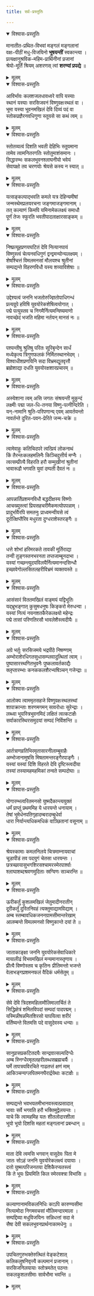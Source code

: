 ```yaml
---
title: सर्व-प्रस्तुतिः

---
```


<details open><summary>विश्वास-प्रस्तुतिः</summary>

मानातीत-प्रथित-विभवां मङ्गलं मङ्गलानां  
वक्षः-पीठीं मधु-विजयिनो **भूषयन्तीं** स्वकान्त्या ।  
प्रत्यक्षानुश्रविक-महिम-प्रार्थिनीनां प्रजानां  
श्रेयो-मूर्तिं श्रियम् अशरणस् त्वां **शरण्यां प्रपद्ये** ॥
</details>

<details><summary>मूलम्</summary>

मानातीतप्रथितविभवां मङ्गलं मङ्गलानां  
वक्षःपीठीं मधुविजयिनो भूषयन्तीं स्वकान्त्या ।  
प्रत्यक्षानुश्रविकमहिमप्रार्थिनीनां प्रजानां  
श्रेयोमूर्तिं श्रियमशरणस्त्वां शरण्यां प्रपद्ये ॥
</details>


<details open><summary>विश्वास-प्रस्तुतिः</summary>

आविर्भावः कलशजलधावध्वरे वापि यस्याः  
स्थानं यस्याः सरसिजवनं विष्णुवक्षःस्थलं वा ।  
भूमा यस्या भूवनमखिलं देवि दिव्यं पदं वा  
स्तोकप्रज्ञैरनवधिगुणा स्तूयसे सा कथं त्वम् ॥
</details>

<details><summary>मूलम्</summary>

आविर्भावः कलशजलधावध्वरे वापि यस्याः  
स्थानं यस्याः सरसिजवनं विष्णुवक्षःस्थलं वा ।  
भूमा यस्या भूवनमखिलं देवि दिव्यं पदं वा  
स्तोकप्रज्ञैरनवधिगुणा स्तूयसे सा कथं त्वम् ॥
</details>


<details open><summary>विश्वास-प्रस्तुतिः</summary>

स्तोतव्यत्वं दिशति भवती देहिभिः स्तूयमाना  
तामेव त्वामनितरगतिः स्तोतुमाशंसमानः ।  
सिद्धारम्भः सकलभुवनश्लाघनीयो भवेयं  
सेवापक्षो तव चरणयोः श्रेयसे कस्य न स्यात् ॥
</details>

<details><summary>मूलम्</summary>

स्तोतव्यत्वं दिशति भवती देहिभिः स्तूयमाना  
तामेव त्वामनितरगतिः स्तोतुमाशंसमानः ।  
सिद्धारम्भः सकलभुवनश्लाघनीयो भवेयं  
सेवापक्षो तव चरणयोः श्रेयसे कस्य न स्यात् ॥
</details>


<details open><summary>विश्वास-प्रस्तुतिः</summary>

यत्सङ्कल्पाद्भवति कमले यत्र देहिन्यमीषां  
जन्मस्थेमप्रलयरचना जङ्गमाजङ्गमानाम् ।  
तत् कल्याणं किमपि यमिनामेकलक्ष्यं समाधौ  
पूर्णं तेजः स्फुरति भवतीपादलाक्षारसाङ्कम् ॥
</details>

<details><summary>मूलम्</summary>

यत्सङ्कल्पाद्भवति कमले यत्र देहिन्यमीषां  
जन्मस्थेमप्रलयरचना जङ्गमाजङ्गमानाम् ।  
तत् कल्याणं किमपि यमिनामेकलक्ष्यं समाधौ  
पूर्णं तेजः स्फुरति भवतीपादलाक्षारसाङ्कम् ॥
</details>


<details open><summary>विश्वास-प्रस्तुतिः</summary>

निष्प्रत्यूहप्रणयघटितं देवि नित्यानपायं  
विष्णुस्त्वं चेत्यनवधिगुणं द्वन्द्वमन्योन्यलक्ष्यम् ।  
शेषश्चित्तं विमलमनसां मौलयश्च श्रुतीनां  
सम्पद्यन्ते विहरणविधौ यस्य शय्याविशेषाः ॥
</details>

<details><summary>मूलम्</summary>

निष्प्रत्यूहप्रणयघटितं देवि नित्यानपायं  
विष्णुस्त्वं चेत्यनवधिगुणं द्वन्द्वमन्योन्यलक्ष्यम् ।  
शेषश्चित्तं विमलमनसां मौलयश्च श्रुतीनां  
सम्पद्यन्ते विहरणविधौ यस्य शय्याविशेषाः ॥
</details>


<details open><summary>विश्वास-प्रस्तुतिः</summary>

उद्देश्यत्वं जननि भजतोरुज्ज्ञितोपाधिगन्धं  
प्रत्यग्रूपे हविषि युवयोरेकशेषित्वयोगात् ।  
पद्मे पत्युस्तव च निगमैर्नित्यमन्विष्यमाणो  
नावच्छेदं भजति महिमा नर्तयन् मानसं नः ॥
</details>

<details><summary>मूलम्</summary>

उद्देश्यत्वं जननि भजतोरुज्ज्ञितोपाधिगन्धं  
प्रत्यग्रूपे हविषि युवयोरेकशेषित्वयोगात् ।  
पद्मे पत्युस्तव च निगमैर्नित्यमन्विष्यमाणो  
नावच्छेदं भजति महिमा नर्तयन् मानसं नः ॥
</details>


<details open><summary>विश्वास-प्रस्तुतिः</summary>

पश्यन्तीषु श्रुतिषु परितः सूरिबृन्देन सार्धं  
मध्येकृत्य त्रिगुणफलकं निर्मितस्थानभेदम् ।  
विश्वाधीशप्रणयिनि सदा विभ्रमद्यूतवृत्तौ  
ब्रह्मेशाद्या दधति युवयोरक्षशारप्रचारम् ॥
</details>

<details><summary>मूलम्</summary>

पश्यन्तीषु श्रुतिषु परितः सूरिबृन्देन सार्धं  
मध्येकृत्य त्रिगुणफलकं निर्मितस्थानभेदम् ।  
विश्वाधीशप्रणयिनि सदा विभ्रमद्यूतवृत्तौ  
ब्रह्मेशाद्या दधति युवयोरक्षशारप्रचारम् ॥
</details>


<details open><summary>विश्वास-प्रस्तुतिः</summary>

अस्येशाना त्वम् असि जगतः संश्रयन्ती मुकुन्दं  
लक्ष्मीः पद्मा जल-धि-तनया विष्णु-पत्नीन्दिरेति ।  
यन्-नामानि श्रुति-परिपणान्य् एवम् आवर्तयन्तो  
नावर्तन्ते दुरित-पवन-प्रेरिते जन्म-चक्रे ॥
</details>

<details><summary>मूलम्</summary>

अस्येशाना त्वमसि जगतः संश्रयन्ती मुकुन्दं  
लक्ष्मीः पद्मा जलधितनया विष्णुपत्नीन्दिरेति ।  
यन्नामानि श्रुतिपरिपणान्येवमावर्तयन्तो  
नावर्तन्ते दुरितपवनप्रेरिते जन्मचक्रे ॥
</details>


<details open><summary>विश्वास-प्रस्तुतिः</summary>

त्वामेवाहुः कतिचिदपरे त्वत्प्रियं लोकनाथं  
किं तैरन्तःकलहमलिनैः किञ्चिदुत्तीर्य मग्नैः ।  
त्वत्सम्प्रीत्यै विहरति हरौ सम्मुखीनां श्रुतीनां  
भावारूढौ भगवति युवां दम्पती दैवतं नः ॥
</details>

<details><summary>मूलम्</summary>

त्वामेवाहुः कतिचिदपरे त्वत्प्रियं लोकनाथं  
किं तैरन्तःकलहमलिनैः किञ्चिदुत्तीर्य मग्नैः ।  
त्वत्सम्प्रीत्यै विहरति हरौ सम्मुखीनां श्रुतीनां  
भावारूढौ भगवति युवां दम्पती दैवतं नः ॥
</details>


<details open><summary>विश्वास-प्रस्तुतिः</summary>

आपन्नार्तिप्रशमनविधौ बद्धदीक्षस्य विष्णोः  
आचख्युस्त्वां प्रियसहचरीमैकमत्योपपन्नाम् ।  
प्रादुर्भावैरपि समतनुः प्राध्वमन्वीयसे त्वं  
दूरोत्क्षिप्तैरिव मधुरता दुग्धराशेस्तरङ्गैः ॥
</details>

<details><summary>मूलम्</summary>

आपन्नार्तिप्रशमनविधौ बद्धदीक्षस्य विष्णोः  
आचख्युस्त्वां प्रियसहचरीमैकमत्योपपन्नाम् ।  
प्रादुर्भावैरपि समतनुः प्राध्वमन्वीयसे त्वं  
दूरोत्क्षिप्तैरिव मधुरता दुग्धराशेस्तरङ्गैः ॥
</details>


<details open><summary>विश्वास-प्रस्तुतिः</summary>

धत्ते शोभां हरिमरकते तावकी मूर्तिराद्या  
तन्वी तुङ्गस्तनभरनता तप्तजाम्बूनदाभा ।  
यस्यां गच्छन्त्युदयविलयैर्नित्यमानन्दसिन्धौ  
इच्छावेगोल्लसितलहरीविभ्रमं व्यक्तयस्ते ॥
</details>

<details><summary>मूलम्</summary>

धत्ते शोभां हरिमरकते तावकी मूर्तिराद्या  
तन्वी तुङ्गस्तनभरनता तप्तजाम्बूनदाभा ।  
यस्यां गच्छन्त्युदयविलयैर्नित्यमानन्दसिन्धौ  
इच्छावेगोल्लसितलहरीविभ्रमं व्यक्तयस्ते ॥
</details>


<details open><summary>विश्वास-प्रस्तुतिः</summary>

आसंसारं विततमखिलं वाङ्मयं यद्विभूतिः  
यद्भ्रूभङ्गात् कुसुमधनुषः किङ्करो मेरुधन्वा ।  
यस्यां नित्यं नयनशतकैरेकलक्ष्यो महेन्द्रः  
पद्मे तासां परिणतिरसौ भावलेशैस्त्वदीयैः ॥
</details>

<details><summary>मूलम्</summary>

आसंसारं विततमखिलं वाङ्मयं यद्विभूतिः  
यद्भ्रूभङ्गात् कुसुमधनुषः किङ्करो मेरुधन्वा ।  
यस्यां नित्यं नयनशतकैरेकलक्ष्यो महेन्द्रः  
पद्मे तासां परिणतिरसौ भावलेशैस्त्वदीयैः ॥
</details>


<details open><summary>विश्वास-प्रस्तुतिः</summary>

अग्रे भर्तुः सरसिजमये भद्रपीठे निषण्णाम्  
अम्भोराशेरधिगतसुधासम्प्लवादुत्थितां त्वाम् ।  
पुष्पासारस्थगितभुवनैः पुष्कलावर्तकाद्यैः  
क्लृप्तारम्भाः कनककलशैरभ्यषिञ्चन् गजेन्द्राः ॥
</details>

<details><summary>मूलम्</summary>

अग्रे भर्तुः सरसिजमये भद्रपीठे निषण्णाम्  
अम्भोराशेरधिगतसुधासम्प्लवादुत्थितां त्वाम् ।  
पुष्पासारस्थगितभुवनैः पुष्कलावर्तकाद्यैः  
क्लृप्तारम्भाः कनककलशैरभ्यषिञ्चन् गजेन्द्राः ॥
</details>


<details open><summary>विश्वास-प्रस्तुतिः</summary>

आलोक्य त्वाममृतसहजे विष्णुवक्षःस्थलस्थां  
शापाक्रान्ताः शरणमगमन् सावरोधाः सुरेन्द्राः ।  
लब्ध्वा भूयस्त्रिभुवनमिदं लक्षितं त्वत्कटाक्षैः  
सर्वाकारस्थिरसमुदयां सम्पदं निर्विशन्ति ॥
</details>

<details><summary>मूलम्</summary>

आलोक्य त्वाममृतसहजे विष्णुवक्षःस्थलस्थां  
शापाक्रान्ताः शरणमगमन् सावरोधाः सुरेन्द्राः ।  
लब्ध्वा भूयस्त्रिभुवनमिदं लक्षितं त्वत्कटाक्षैः  
सर्वाकारस्थिरसमुदयां सम्पदं निर्विशन्ति ॥
</details>


<details open><summary>विश्वास-प्रस्तुतिः</summary>

आर्तत्राणव्रतिभिरमृतासारनीलाम्बुवाहैः  
अम्भोजानामुषसि मिषतामन्तरङ्गैरपाङ्गैः ।  
यस्यां यस्यां दिशि विहरते देवि दृष्टिस्त्वदीया  
तस्यां तस्यामहमहमिकां तन्वते सम्पदोघाः ॥
</details>

<details><summary>मूलम्</summary>

आर्तत्राणव्रतिभिरमृतासारनीलाम्बुवाहैः  
अम्भोजानामुषसि मिषतामन्तरङ्गैरपाङ्गैः ।  
यस्यां यस्यां दिशि विहरते देवि दृष्टिस्त्वदीया  
तस्यां तस्यामहमहमिकां तन्वते सम्पदोघाः ॥
</details>


<details open><summary>विश्वास-प्रस्तुतिः</summary>

योगारम्भत्वरितमनसो युष्मदैकान्त्ययुक्तं  
धर्मं प्राप्तुं प्रथममिह ये धारयन्ते धनायाम् ।  
तेषां भूमेर्धनपतिगृहादम्बरादम्बुधेर्वा  
धारा निर्यान्त्यधिकमधिकं वाञ्छितानां वसूनाम् ॥
</details>

<details><summary>मूलम्</summary>

योगारम्भत्वरितमनसो युष्मदैकान्त्ययुक्तं  
धर्मं प्राप्तुं प्रथममिह ये धारयन्ते धनायाम् ।  
तेषां भूमेर्धनपतिगृहादम्बरादम्बुधेर्वा  
धारा निर्यान्त्यधिकमधिकं वाञ्छितानां वसूनाम् ॥
</details>


<details open><summary>विश्वास-प्रस्तुतिः</summary>

श्रेयस्कामाः कमलनिलये चित्रमाम्नायवाचां  
चूडापीडं तव पदयुगं चेतसा धारयन्तः ।  
छत्रच्छायासुभगशिरसश्चामरस्मेरपार्श्वाः  
श्लाघाशब्दश्रवणमुदिताः स्रग्विणः सञ्चरन्ति ॥
</details>

<details><summary>मूलम्</summary>

श्रेयस्कामाः कमलनिलये चित्रमाम्नायवाचां  
चूडापीडं तव पदयुगं चेतसा धारयन्तः ।  
छत्रच्छायासुभगशिरसश्चामरस्मेरपार्श्वाः  
श्लाघाशब्दश्रवणमुदिताः स्रग्विणः सञ्चरन्ति ॥
</details>


<details open><summary>विश्वास-प्रस्तुतिः</summary>

ऊरीकर्तुं कुशलमखिलं जेतुमादीनरातीन्  
दूरीकर्तुं दुरितनिवहं त्यक्तुमाद्यामविद्याम् ।  
अम्ब स्तम्बावधिकजननग्रामसीमान्तरेखाम्  
आलम्बन्ते विमलमनसो विष्णुकान्ते दयां ते ॥
</details>

<details><summary>मूलम्</summary>

ऊरीकर्तुं कुशलमखिलं जेतुमादीनरातीन्  
दूरीकर्तुं दुरितनिवहं त्यक्तुमाद्यामविद्याम् ।  
अम्ब स्तम्बावधिकजननग्रामसीमान्तरेखाम्  
आलम्बन्ते विमलमनसो विष्णुकान्ते दयां ते ॥
</details>


<details open><summary>विश्वास-प्रस्तुतिः</summary>

जाताकाङ्क्षा जननि युवयोरेकसेवाधिकारे  
मायालीढं विभवमखिलं मन्यमानास्तृणाय ।  
प्रीत्यै विष्णोस्तव च कृतिनः प्रीतिमन्तो भजन्ते  
वेलाभङ्गप्रशमनफलं वैदिकं धर्मसेतुम् ॥
</details>

<details><summary>मूलम्</summary>

जाताकाङ्क्षा जननि युवयोरेकसेवाधिकारे  
मायालीढं विभवमखिलं मन्यमानास्तृणाय ।  
प्रीत्यै विष्णोस्तव च कृतिनः प्रीतिमन्तो भजन्ते  
वेलाभङ्गप्रशमनफलं वैदिकं धर्मसेतुम् ॥
</details>


<details open><summary>विश्वास-प्रस्तुतिः</summary>

सेवे देवि त्रिदशमहिलामौलिमालार्चितं ते  
सिद्धिक्षेत्रं शमितविपदां सम्पदां पादपद्मम् ।  
यस्मिन्नीषन्नमितशिरसो यापयित्वा शरीरं  
वर्तिष्यन्ते वितमसि पदे वासुदेवस्य धन्याः ॥
</details>

<details><summary>मूलम्</summary>

सेवे देवि त्रिदशमहिलामौलिमालार्चितं ते  
सिद्धिक्षेत्रं शमितविपदां सम्पदां पादपद्मम् ।  
यस्मिन्नीषन्नमितशिरसो यापयित्वा शरीरं  
वर्तिष्यन्ते वितमसि पदे वासुदेवस्य धन्याः ॥
</details>


<details open><summary>विश्वास-प्रस्तुतिः</summary>

सानुप्रासप्रकटितदयैः सान्द्रवात्सल्यदिग्धैः  
अम्ब स्निग्धैरमृतलहरीलब्धसब्रह्मचर्यैः ।  
घर्मे तापत्रयविरचिते गाढतप्तं क्षणं माम्  
आकिञ्चन्यग्लपितमनघैरार्द्रयेथाः कटाक्षैः ॥
</details>

<details><summary>मूलम्</summary>

सानुप्रासप्रकटितदयैः सान्द्रवात्सल्यदिग्धैः  
अम्ब स्निग्धैरमृतलहरीलब्धसब्रह्मचर्यैः ।  
घर्मे तापत्रयविरचिते गाढतप्तं क्षणं माम्  
आकिञ्चन्यग्लपितमनघैरार्द्रयेथाः कटाक्षैः ॥
</details>


<details open><summary>विश्वास-प्रस्तुतिः</summary>

सम्पद्यन्ते भवभयतमीभानवस्त्वत्प्रसादात्  
भावाः सर्वे भगवति हरौ भक्तिमुद्वेलयन्तः ।  
याचे किं त्वामहमिह यतः शीतलोदारशीला  
भूयो भूयो दिशसि महतां मङ्गलानां प्रबन्धान् ॥
</details>

<details><summary>मूलम्</summary>

सम्पद्यन्ते भवभयतमीभानवस्त्वत्प्रसादात्  
भावाः सर्वे भगवति हरौ भक्तिमुद्वेलयन्तः ।  
याचे किं त्वामहमिह यतः शीतलोदारशीला  
भूयो भूयो दिशसि महतां मङ्गलानां प्रबन्धान् ॥
</details>


<details open><summary>विश्वास-प्रस्तुतिः</summary>

माता देवि त्वमसि भगवान् वासुदेवः पिता मे  
जातः सोऽहं जननि युवयोरेकलक्ष्यं दयायाः ।  
दत्तो युष्मत्परिजनतया देशिकैरप्यतस्त्वं  
किं ते भूयः प्रियमिति किल स्मेरवक्त्रा विभासि ॥
</details>

<details><summary>मूलम्</summary>

माता देवि त्वमसि भगवान् वासुदेवः पिता मे  
जातः सोऽहं जननि युवयोरेकलक्ष्यं दयायाः ।  
दत्तो युष्मत्परिजनतया देशिकैरप्यतस्त्वं  
किं ते भूयः प्रियमिति किल स्मेरवक्त्रा विभासि ॥
</details>


<details open><summary>विश्वास-प्रस्तुतिः</summary>

कल्याणानामविकलनिधिः काऽपि कारुण्यसीमा  
नित्यामोदा निगमवचसां मौलिमन्दारमाला ।  
सम्पद्दिव्या मधुविजयिनः सन्निधत्तां सदा मे  
सैषा देवी सकलभुवनप्रार्थनाकामधेनुः ॥
</details>

<details><summary>मूलम्</summary>

कल्याणानामविकलनिधिः काऽपि कारुण्यसीमा  
नित्यामोदा निगमवचसां मौलिमन्दारमाला ।  
सम्पद्दिव्या मधुविजयिनः सन्निधत्तां सदा मे  
सैषा देवी सकलभुवनप्रार्थनाकामधेनुः ॥
</details>


<details open><summary>विश्वास-प्रस्तुतिः</summary>

उपचितगुरुभक्तेरुत्थितं वेङ्कटेशात्  
कलिकलुषनिवृत्त्यै कल्पमानं प्रजानाम् ।  
सरसिजनिलयायाः स्तोत्रमतेत् पठन्तः  
सकलकुशलसीमाः सार्वभौमा भवन्ति ॥
</details>

<details><summary>मूलम्</summary>

उपचितगुरुभक्तेरुत्थितं वेङ्कटेशात्  
कलिकलुषनिवृत्त्यै कल्पमानं प्रजानाम् ।  
सरसिजनिलयायाः स्तोत्रमतेत् पठन्तः  
सकलकुशलसीमाः सार्वभौमा भवन्ति ॥
</details>